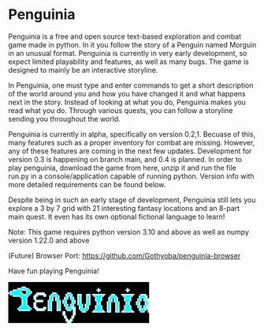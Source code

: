 # Penguinia

Penguinia is a free and open source text-based exploration and combat game made in python. In it you follow the story of a Penguin named Morguin in an unusual format. Penguinia is currently in very early development, so expect limited playability and features, as well as many bugs. The game is designed to mainly be an interactive storyline.

In Penguinia, one must type and enter commands to get a short description of the world around you and how you have changed it and what happens next in the story. Instead of looking at what you do, Penguinia makes you read what you do. Through various quests, you can follow a storyline sending you throughout the world.

Penguinia is currently in alpha, specifically on version 0.2,1. Becuase of this, many features such as a proper inventory for combat are missing. However,  any of these features are coming in the next few updates. Development for version 0.3 is happening on  branch main, and 0.4 is planned. In order to play penguinia, download the game from here, unzip it and run the file run.py in a console/application capable of running python. Version info with more detailed requirements can be found below.

Despite being in such an early stage of development, Penguinia still lets you explore a 3 by 7 grid with 21 interesting fantasy locations and an 8-part main quest. It even has its own optional fictional language to learn!

Note: This game requires python version 3.10 and above as well as numpy version 1.22.0 and above

(Future) Browser Port: https://github.com/Gothyoba/penguinia-browser

Have fun playing Penguinia!

![alt text](https://raw.githubusercontent.com/Gothyoba/penguinia-browser/main/images/logo.png)
